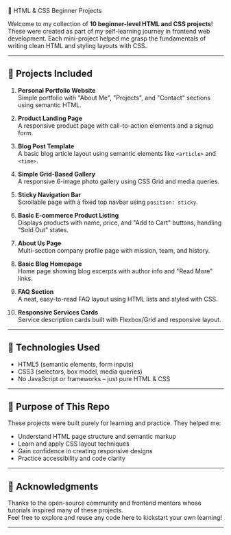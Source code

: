 🌱 HTML & CSS Beginner Projects

Welcome to my collection of **10 beginner-level HTML and CSS projects**!  
These were created as part of my self-learning journey in frontend web development. Each mini-project helped me grasp the fundamentals of writing clean HTML and styling layouts with CSS.

---

## 📁 Projects Included

1. **Personal Portfolio Website**  
   Simple portfolio with "About Me", "Projects", and "Contact" sections using semantic HTML.

2. **Product Landing Page**  
   A responsive product page with call-to-action elements and a signup form.

3. **Blog Post Template**  
   A basic blog article layout using semantic elements like `<article>` and `<time>`.

4. **Simple Grid-Based Gallery**  
   A responsive 6-image photo gallery using CSS Grid and media queries.

5. **Sticky Navigation Bar**  
   Scrollable page with a fixed top navbar using `position: sticky`.

6. **Basic E-commerce Product Listing**  
   Displays products with name, price, and "Add to Cart" buttons, handling "Sold Out" states.

7. **About Us Page**  
   Multi-section company profile page with mission, team, and history.

8. **Basic Blog Homepage**  
   Home page showing blog excerpts with author info and "Read More" links.

9. **FAQ Section**  
   A neat, easy-to-read FAQ layout using HTML lists and styled with CSS.

10. **Responsive Services Cards**  
    Service description cards built with Flexbox/Grid and responsive layout.

---

## 🧰 Technologies Used

- HTML5 (semantic elements, form inputs)
- CSS3 (selectors, box model, media queries)
- No JavaScript or frameworks – just pure HTML & CSS

---

## 🎯 Purpose of This Repo

These projects were built purely for learning and practice. They helped me:
- Understand HTML page structure and semantic markup
- Learn and apply CSS layout techniques
- Gain confidence in creating responsive designs
- Practice accessibility and code clarity

---

## 🙌 Acknowledgments

Thanks to the open-source community and frontend mentors whose tutorials inspired many of these projects.  
Feel free to explore and reuse any code here to kickstart your own learning!

---
